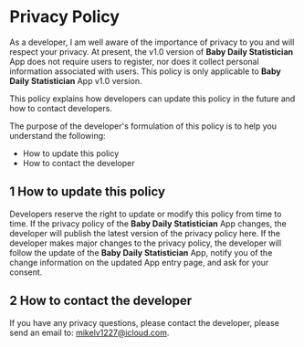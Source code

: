 #  Privacy Policy

As a developer, I am well aware of the importance of privacy to you and will respect your privacy. At present, the v1.0 version of **Baby Daily Statistician** App does not require users to register, nor does it collect personal information associated with users. This policy is only applicable to **Baby Daily Statistician** App v1.0 version.

This policy explains how developers can update this policy in the future and how to contact developers.

The purpose of the developer's formulation of this policy is to help you understand the following:     
+ How to update this policy
+ How to contact the developer      

## 1 How to update this policy
Developers reserve the right to update or modify this policy from time to time. If the privacy policy of the **Baby Daily Statistician** App changes, the developer will publish the latest version of the privacy policy here.
If the developer makes major changes to the privacy policy, the developer will follow the update of the **Baby Daily Statistician** App, notify you of the change information on the updated App entry page, and ask for your consent.

## 2 How to contact the developer
If you have any privacy questions, please contact the developer, please send an email to: <mikelv1227@icloud.com>.
